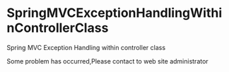 # SpringMVCExceptionHandlingWithinControllerClass

Spring MVC Exception Handling within controller class

Some problem has occurred,Please contact to web site administrator
